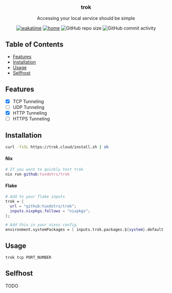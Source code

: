 <h3 align="center">
  trok
</h3>
<p align="center">
  Accessing your local service should be simple
</p>
<p align="center">
  <a href="https://wakatime.com/badge/user/012e8da9-99fe-4600-891b-bd9d8dce73d9/project/52396aaa-6648-4ee3-a470-7f02ce8d30b9"><img src="https://wakatime.com/badge/user/012e8da9-99fe-4600-891b-bd9d8dce73d9/project/52396aaa-6648-4ee3-a470-7f02ce8d30b9.svg" alt="wakatime"></a>
  <a href="https://builtwithnix.org" target="_blank"><img alt="home" src="https://img.shields.io/static/v1?logo=nixos&logoColor=white&label=&message=Built%20with%20Nix&color=41439a"></a>
  <img alt="GitHub repo size" src="https://img.shields.io/github/repo-size/tuxdotrs/nix-config">
  <img alt="GitHub commit activity" src="https://img.shields.io/github/commit-activity/m/tuxdotrs/trok">
</p>

## Table of Contents

- [Features](#features)
- [Installation](#installation)
- [Usage](#usage)
- [Selfhost](#selfhost)

## Features

- [x] TCP Tunneling
- [ ] UDP Tunneling
- [x] HTTP Tunneling
- [ ] HTTPS Tunneling

## Installation

```sh
curl -fsSL https://trok.cloud/install.sh | sh
```

#### Nix

```nix
# If you want to quickly test trok
nix run github:tuxdotrs/trok
```

#### Flake

```nix
# Add to your flake inputs
trok = {
  url = "github:tuxdotrs/trok";
  inputs.nixpkgs.follows = "nixpkgs";
};

# Add this in your nixos config
environment.systemPackages = [ inputs.trok.packages.${system}.default ];
```

## Usage

```sh
trok tcp PORT_NUMBER
```

## Selfhost

TODO
